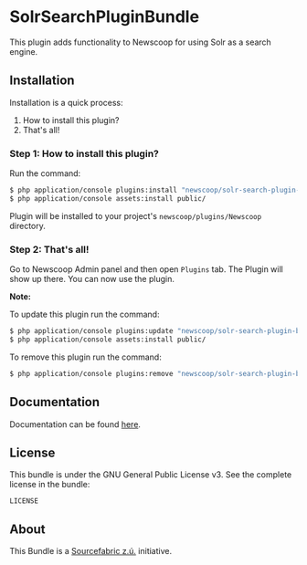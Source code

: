 SolrSearchPluginBundle
======================

This plugin adds functionality to Newscoop for using Solr as a search engine.

Installation
-------------
Installation is a quick process:


1. How to install this plugin?
2. That's all!

### Step 1: How to install this plugin?
Run the command:
``` bash
$ php application/console plugins:install "newscoop/solr-search-plugin-bundle"
$ php application/console assets:install public/
```
Plugin will be installed to your project's `newscoop/plugins/Newscoop` directory.

### Step 2: That's all!
Go to Newscoop Admin panel and then open `Plugins` tab. The Plugin will show up there. You can now use the plugin.


**Note:**

To update this plugin run the command:
``` bash
$ php application/console plugins:update "newscoop/solr-search-plugin-bundle"
$ php application/console assets:install public/
```

To remove this plugin run the command:
``` bash
$ php application/console plugins:remove "newscoop/solr-search-plugin-bundle"
```

Documentation
-------------

Documentation can be found [here](https://wiki.sourcefabric.org/display/CS/Solr+for+frontend+searching).

License
-------

This bundle is under the GNU General Public License v3. See the complete license in the bundle:

    LICENSE

About
-------
This Bundle is a [Sourcefabric z.ú.](https://github.com/sourcefabric) initiative.
